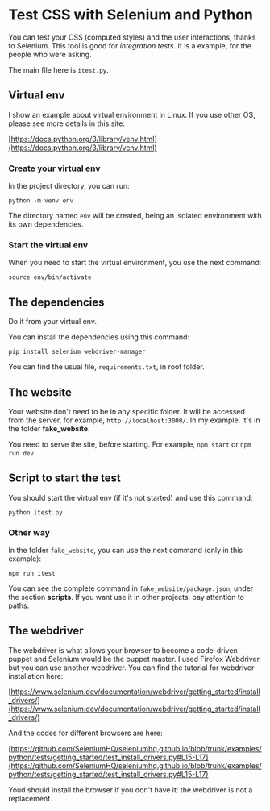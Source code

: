 # Test CSS with Selenium and Python

You can test your CSS (computed styles) and the user interactions, thanks to Selenium. This tool is good for *integration tests*. It is a example, for the people who were asking.

The main file here is `itest.py`.


## Virtual env

I show an example about virtual environment in Linux. If you use other OS, please see more details in this site:

[https://docs.python.org/3/library/venv.html](https://docs.python.org/3/library/venv.html)

### Create your virtual env

In the project directory, you can run:

```
python -m venv env
```

The directory named `env` will be created, being an isolated environment with its own dependencies.

### Start the virtual env

When you need to start the virtual environment, you use the next command:

```
source env/bin/activate
```

## The dependencies

Do it from your virtual env.

You can install the dependencies using this command:

```
pip install selenium webdriver-manager
```

You can find the usual file, `requirements.txt`, in root folder.


## The website

Your website don't need to be in any specific folder. It will be accessed from the server, for example, `http://localhost:3000/`. In my example, it's in the folder **fake_website**.

You need to serve the site, before starting. For example, `npm start` or `npm run dev`.


## Script to start the test

You should start the virtual env (if it's not started) and use this command:

```
python itest.py
```

### Other way

In the folder `fake_website`, you can use the next command (only in this example):

```
npm run itest
```

You can see the complete command in `fake_website/package.json`, under the section **scripts**. If you want use it in other projects, pay attention to paths.


## The webdriver

The webdriver is what allows your browser to become a code-driven puppet and Selenium would be the puppet master. I used Firefox Webdriver, but you can use another webdriver. You can find the tutorial for webdriver installation here:

[https://www.selenium.dev/documentation/webdriver/getting_started/install_drivers/](https://www.selenium.dev/documentation/webdriver/getting_started/install_drivers/)

And the codes for different browsers are here:

[https://github.com/SeleniumHQ/seleniumhq.github.io/blob/trunk/examples/python/tests/getting_started/test_install_drivers.py#L15-L17](https://github.com/SeleniumHQ/seleniumhq.github.io/blob/trunk/examples/python/tests/getting_started/test_install_drivers.py#L15-L17)

Youd should install the browser if you don't have it: the webdriver is not a replacement.


